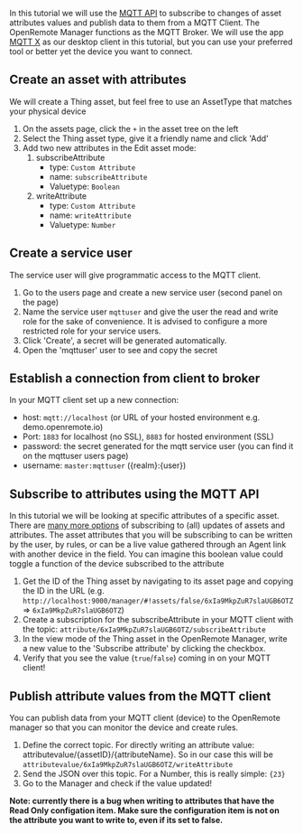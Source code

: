 In this tutorial we will use the [MQTT API](https://github.com/openremote/openremote/wiki/User-Guide%3A-Manager-APIs#mqtt-api-mqtt-broker) to subscribe to changes of asset attributes values and publish data to them from a MQTT Client. The OpenRemote Manager functions as the MQTT Broker. We will use the app [MQTT X](https://mqttx.app/) as our desktop client in this tutorial, but you can use your preferred tool or better yet the device you want to connect.

## Create an asset with attributes
We will create a Thing asset, but feel free to use an AssetType that matches your physical device
1. On the assets page, click the `+` in the asset tree on the left
1. Select the Thing asset type, give it a friendly name and click 'Add'
1. Add two new attributes in the Edit asset mode: 
   1. subscribeAttribute
      - type: `Custom Attribute`
      - name: `subscribeAttribute`
      - Valuetype: `Boolean`
   2. writeAttribute
      - type: `Custom Attribute`
      - name: `writeAttribute`
      - Valuetype: `Number`

## Create a service user
The service user will give programmatic access to the MQTT client.
1. Go to the users page and create a new service user (second panel on the page)
2. Name the service user `mqttuser` and give the user the read and write role for the sake of convenience. It is advised to configure a more restricted role for your service users.
3. Click 'Create', a secret will be generated automatically.
4. Open the 'mqttuser' user to see and copy the secret

## Establish a connection from client to broker
In your MQTT client set up a new connection:
- host: `mqtt://localhost` (or URL of your hosted environment e.g. demo.openremote.io)
- Port: `1883` for localhost (no SSL), `8883` for hosted environment (SSL)
- password: the secret generated for the mqtt service user (you can find it on the mqttuser users page)
- username: `master:mqttuser` ({realm}:{user})

## Subscribe to attributes using the MQTT API
In this tutorial we will be looking at specific attributes of a specific asset. There are [many more options](https://github.com/openremote/openremote/wiki/User-Guide%3A-Manager-APIs#mqtt-api-mqtt-broker) of subscribing to (all) updates of assets and attributes. The asset attributes that you will be subscribing to can be written by the user, by rules, or can be a live value gathered through an Agent link with another device in the field. You can imagine this boolean value could toggle a function of the device subscribed to the attribute
1. Get the ID of the Thing asset by navigating to its asset page and copying the ID in the URL (e.g. `http://localhost:9000/manager/#!assets/false/6xIa9MkpZuR7slaUGB6OTZ` => `6xIa9MkpZuR7slaUGB6OTZ`)
2. Create a subscription for the subscribeAttribute in your MQTT client with the topic: `attribute/6xIa9MkpZuR7slaUGB6OTZ/subscribeAttribute` 
3. In the view mode of the Thing asset in the OpenRemote Manager, write a new value to the 'Subscribe attribute' by clicking the checkbox.
4. Verify that you see the value (`true`/`false`) coming in on your MQTT client!

## Publish attribute values from the MQTT client
You can publish data from your MQTT client (device) to the OpenRemote manager so that you can monitor the device and create rules.
1. Define the correct topic. For directly writing an attribute value: attributevalue/{assetID}/{attributeName}. So in our case this will be `attributevalue/6xIa9MkpZuR7slaUGB6OTZ/writeAttribute`
2. Send the JSON over this topic. For a Number, this is really simple: `{23}`
3. Go to the Manager and check if the value updated!

**Note: currently there is a bug when writing to attributes that have the Read Only configation item. Make sure the configuration item is not on the attribute you want to write to, even if its set to false.**